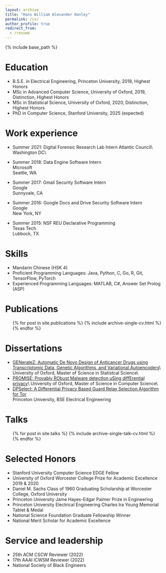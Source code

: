 ```yaml
---
layout: archive
title: "Hans William Alexander Hanley"
permalink: /cv/
author_profile: true
redirect_from:
  - /resume
---
```


{% include base_path %}

Education
======
* B.S.E. in Electrical Engineering,  Princeton University, 2018, Highest Honors
* MSc in Advanced Computer Science, University of Oxford, 2019, Distinction, Highest Honors
* MSc in Statistical Science, University of Oxford, 2020, Distinction, Highest Honors
* PhD in Computer Science, Stanford University, 2025 (expected)

Work experience
======
* Summer 2021: Digital Forensic Research Lab Intern
Atlantic Council\ 
Washington DC\

* Summer 2018: Data Engine Software Intern\
Microsoft\
Seattle, WA

* Summer 2017: Gmail Security Software Intern\
Google\
Sunnyvale, CA

* Summer 2016: Google Docs and Drive Security Software Intern\
Google\
New York, NY

* Summer 2015: NSF REU Declarative Programming\
Texas Tech\
Lubbock, TX
  
Skills
======
* Mandarin Chinese (HSK 4)
* Proficient Programming Languages: Java, Python, C, Go, R, Git, TensorFlow, PyTorch
* Experienced Programming Languages: MATLAB, C#, Answer Set Prolog (ASP)

Publications
======
  <ul>{% for post in site.publications %}
    {% include archive-single-cv.html %}
  {% endfor %}</ul>
  
Dissertations
======
* [GENerateZ: Automatic De Novo Design of Anticancer Drugs using Transcriptomic Data, Genetic Algorithms, and Variational Autoencoders](https://hanshanley.github.io/files/generatez_dissertation.pdf)\  
University of Oxford, Master of Science in Statistcal Science\ 
* [PROMISE: Provably RObust Malware detectIon uSing diffErential privacy](https://hanshanley.github.io/files/dpnetwork.pdf)\ 
University of Oxford, Master of Science in Computer Science\
* [DPSelect: A Differential Privacy Based Guard Relay Selection Algorithm for Tor](https://hanshanley.github.io/files/DPSelect.pdf)\
Princeton University, BSE Electrical Engineering

Talks
======
  <ul>{% for post in site.talks %}
    {% include archive-single-talk-cv.html %}
  {% endfor %}</ul>
  
Selected Honors
======
* Stanford University Computer Science EDGE Fellow
* University of Oxford Worcester College Prize for Academic Excellence 2019 & 2020
* Daniel M. Sachs Class of 1960 Graduating Scholarship at Worcester College, Oxford University
* Princeton University Jame Hayes-Edgar Palmer Prize in Engineering
* Princeton University Electrical Engineering Charles Ira Young Memorial Tablet & Medal
* National Science Foundation Graduate Fellowship Winner
* National Merit Scholar for Academic Excellence
  
Service and leadership
======
* 25th ACM CSCW Reviewer (2022)
* 17th AAAI ICWSM Reviewer (2022)
* National Society of Black Engineers 
